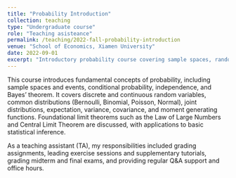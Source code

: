 ```yaml
---
title: "Probability Introduction"
collection: teaching
type: "Undergraduate course"
role: "Teaching asisteance"
permalink: /teaching/2022-fall-probability-introduction
venue: "School of Economics, Xiamen University"
date: 2022-09-01
excerpt: "Introductory probability course covering sample spaces, random variables, distributions, expectation, limit theorems, and basic statistical inference."
---
```


This course introduces fundamental concepts of probability, including sample spaces and events, conditional probability, independence, and Bayes’ theorem.
It covers discrete and continuous random variables, common distributions (Bernoulli, Binomial, Poisson, Normal), joint distributions, expectation, variance, covariance, and moment generating functions.
Foundational limit theorems such as the Law of Large Numbers and Central Limit Theorem are discussed, with applications to basic statistical inference.

As a teaching assistant (TA), my responsibilities included grading assignments, leading exercise sessions and supplementary tutorials, grading midterm and final exams, and providing regular Q&A support and office hours.